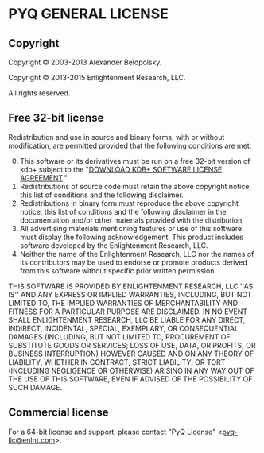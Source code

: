 # PYQ GENERAL LICENSE

## Copyright

Copyright © 2003-2013 Alexander Belopolsky.

Copyright © 2013-2015 Enlightenment Research, LLC.

All rights reserved.

## Free 32-bit license

Redistribution and use in source and binary forms, with or without
modification, are permitted provided that the following conditions are met:

0. This software or its derivatives must be run on a free 32-bit version of
   kdb+ subject to the "[DOWNLOAD KDB+ SOFTWARE LICENSE AGREEMENT](http://kx.com/software-download.php)."
1. Redistributions of source code must retain the above copyright
   notice, this list of conditions and the following disclaimer.
2. Redistributions in binary form must reproduce the above copyright
   notice, this list of conditions and the following disclaimer in the
   documentation and/or other materials provided with the distribution.
3. All advertising materials mentioning features or use of this software
   must display the following acknowledgement:
   This product includes software developed by the Enlightenment Research, LLC.
4. Neither the name of the Enlightenment Research, LLC nor the
   names of its contributors may be used to endorse or promote products
   derived from this software without specific prior written permission.

THIS SOFTWARE IS PROVIDED BY ENLIGHTENMENT RESEARCH, LLC ''AS IS'' AND ANY
EXPRESS OR IMPLIED WARRANTIES, INCLUDING, BUT NOT LIMITED TO, THE IMPLIED
WARRANTIES OF MERCHANTABILITY AND FITNESS FOR A PARTICULAR PURPOSE ARE
DISCLAIMED. IN NO EVENT SHALL ENLIGHTENMENT RESEARCH, LLC BE LIABLE FOR ANY
DIRECT, INDIRECT, INCIDENTAL, SPECIAL, EXEMPLARY, OR CONSEQUENTIAL DAMAGES
(INCLUDING, BUT NOT LIMITED TO, PROCUREMENT OF SUBSTITUTE GOODS OR SERVICES;
LOSS OF USE, DATA, OR PROFITS; OR BUSINESS INTERRUPTION) HOWEVER CAUSED AND
ON ANY THEORY OF LIABILITY, WHETHER IN CONTRACT, STRICT LIABILITY, OR TORT
(INCLUDING NEGLIGENCE OR OTHERWISE) ARISING IN ANY WAY OUT OF THE USE OF THIS
SOFTWARE, EVEN IF ADVISED OF THE POSSIBILITY OF SUCH DAMAGE.

## Commercial license

For a 64-bit license and support, please contact "PyQ License" &lt;[pyq-lic@enlnt.com](mailto:pyq-lic@enlnt.com)&gt;.
